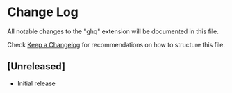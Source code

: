 # Change Log

All notable changes to the "ghq" extension will be documented in this file.

Check [Keep a Changelog](http://keepachangelog.com/) for recommendations on how to structure this file.

## [Unreleased]

- Initial release